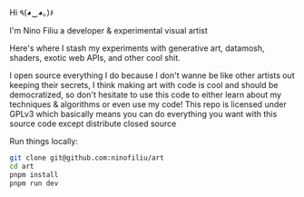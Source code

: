 Hi ٩(◕‿◕｡)۶

I'm Nino Filiu a developer & experimental visual artist

Here's where I stash my experiments with generative art, datamosh, shaders, exotic web APIs, and other cool shit.

I open source everything I do because I don't wanne be like other artists out keeping their secrets, I think making art with code is cool and should be democratized, so don't hesitate to use this code to either learn about my techniques & algorithms or even use my code! This repo is licensed under GPLv3 which basically means you can do everything you want with this source code except distribute closed source

Run things locally:

```sh
git clone git@github.com:ninofiliu/art
cd art
pnpm install
pnpm run dev
```
